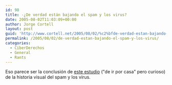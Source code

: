 ```yaml
---
id: 98
title: -¿De verdad están bajando el spam y los virus?
date: 2005-08-02T11:03:09+00:00
author: Jorge Cortell
layout: post
guid: 'http://www.cortell.net/2005/08/02/%c2%bfde-verdad-estan-bajando-el-spam-y-los-virus/'
permalink: /2005/08/02/de-verdad-estan-bajando-el-spam-y-los-virus/
categories:
  - CiberDerechos
  - General
  - Rants
---
```

Eso parece ser la conclusión de [este estudio](http://blogs.msdn.com/oldnewthing/archive/2004/09/16/230388.aspx) ("de ir por casa" pero curioso) de la historia visual del spam y los virus.